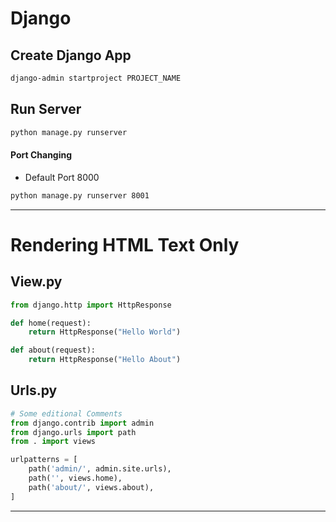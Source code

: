 # Django

## Create Django App
```bash
django-admin startproject PROJECT_NAME
```
## Run Server
```bash
python manage.py runserver
```
#### Port Changing
* Default Port 8000
```bash
python manage.py runserver 8001
```
---------------------------------------------------
# Rendering HTML Text Only
## View.py 
```python
from django.http import HttpResponse

def home(request):
    return HttpResponse("Hello World")

def about(request):
    return HttpResponse("Hello About")
```

## Urls.py
```python
# Some editional Comments
from django.contrib import admin
from django.urls import path
from . import views

urlpatterns = [
    path('admin/', admin.site.urls),
    path('', views.home),
    path('about/', views.about),
]
```
------------------------------------------------
